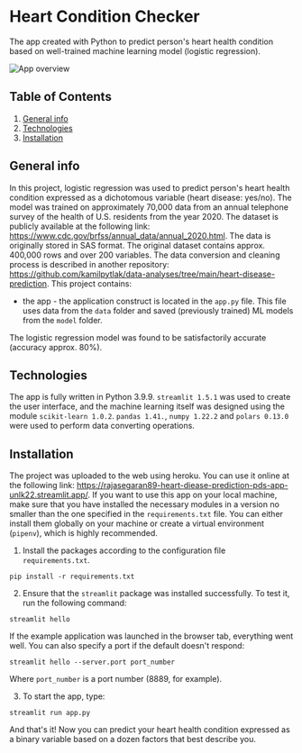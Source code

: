 # Heart Condition Checker
The app created with Python to predict person's heart health condition based on well-trained machine learning model (logistic regression).

![App overview](https://i.imgur.com/4wTlvKj.png)

## Table of Contents
1. [General info](#general-info)
2. [Technologies](#technologies)
3. [Installation](#installation)


## General info
In this project, logistic regression was used to predict person's heart health condition expressed as a dichotomous variable (heart disease: yes/no). The model was trained on approximately 70,000 data from an annual telephone survey of the health of U.S. residents from the year 2020. The dataset is publicly available at the following link: https://www.cdc.gov/brfss/annual_data/annual_2020.html. The data is originally stored in SAS format. The original dataset contains approx. 400,000 rows and over 200 variables. The data conversion and cleaning process is described in another repository: https://github.com/kamilpytlak/data-analyses/tree/main/heart-disease-prediction. This project contains:
* the app - the application construct is located in the `app.py` file. This file uses data from the `data` folder and saved (previously trained) ML models from the `model` folder.

The logistic regression model was found to be satisfactorily accurate (accuracy approx. 80%).

## Technologies
The app is fully written in Python 3.9.9. `streamlit 1.5.1` was used to create the user interface, and the machine learning itself was designed using the module `scikit-learn 1.0.2`. `pandas 1.41.`, `numpy 1.22.2` and `polars 0.13.0` were used to perform data converting operations.

## Installation
The project was uploaded to the web using heroku. You can use it online at the following link: https://rajasegaran89-heart-diease-prediction-pds-app-unlk22.streamlit.app/. If you want to use this app on your local machine, make sure that you have installed the necessary modules in a version no smaller than the one specified in the `requirements.txt` file. You can either install them globally on your machine or create a virtual environment (`pipenv`), which is highly recommended.
1.  Install the packages according to the configuration file `requirements.txt`.
```
pip install -r requirements.txt
```

2.  Ensure that the `streamlit` package was installed successfully. To test it, run the following command:
```
streamlit hello
```
If the example application was launched in the browser tab, everything went well. You can also specify a port if the default doesn't respond:
```
streamlit hello --server.port port_number
```
Where `port_number` is a port number (8889, for example).

3.  To start the app, type:
```
streamlit run app.py
```

And that's it! Now you can predict your heart health condition expressed as a binary variable based on a dozen factors that best describe you.

